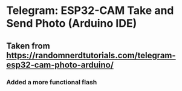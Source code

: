 # Telegram: ESP32-CAM Take and Send Photo (Arduino IDE)


## Taken from https://randomnerdtutorials.com/telegram-esp32-cam-photo-arduino/

### Added a more functional flash
